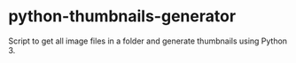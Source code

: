 # python-thumbnails-generator

Script to get all image files in a folder and generate thumbnails using Python 3.
